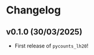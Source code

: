 # Changelog

<!--next-version-placeholder-->

## v0.1.0 (30/03/2025)

- First release of `pycounts_lh20`!